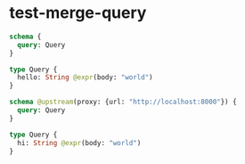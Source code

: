 # test-merge-query

```graphql @config
schema {
  query: Query
}

type Query {
  hello: String @expr(body: "world")
}
```

```graphql @config
schema @upstream(proxy: {url: "http://localhost:8000"}) {
  query: Query
}

type Query {
  hi: String @expr(body: "world")
}
```
